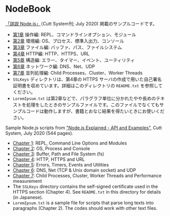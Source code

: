 # NodeBook

[「詳説 Node.js」](http://www.cutt.co.jp/book/978-4-87783-489-0.html)（Cutt System刊; July 2020) 掲載のサンプルコードです。

- [第1章](./Section1) 操作編: REPL、コマンドラインオプション、モジュール
- [第2章](./Section2) 環境編: OS、プロセス、標準入出力、コンソール
- [第3章](./Section3) ファイル編: バッファ、パス、ファイルシステム
- [第4章](./Section4) HTTP編: HTTP、HTTPS、URL
- [第5章](./Section5) 構造編: エラー、タイマー、イベント、ユーティリティ
- [第6章](./Section6) ネットワーク編: DNS、Net、UDP
- [第7章](./Section7) 並列処理編: Child Processes、Cluster、Worker Threads
- `SSLKeys` ディレクトリは、第4章の HTTPS サーバの作成で用いた自己署名証明書を収めています。詳細はこのディレクトリの `README.txt` を参照してください。
- `LoremIpsum.txt` は第2章などで、パラグラフ単位に分かれたやや長めのテキストを処理をしたときのサンプルファイルです。このファイルでなくてもサンプルコードは動作しますが、書籍とおなじ結果を得たいときにお使いください。

Sample Node.js scripts from ["Node.js Explained - API and Examples"](http://www.cutt.co.jp/book/978-4-87783-489-0.html), Cutt System, July 2020 (544 pages).

- [Chapter 1](./Section1): REPL, Command Line Options and Modules
- [Chapter 2](./Section2): OS, Process and Console
- [Chapter 3](./Section3): Buffer, Path and File System (fs)
- [Chapter 4](./Section4): HTTP, HTTPS and URL
- [Chapter 5](./Section5): Errors, Timers, Events and Utilities
- [Chapter 6](./Section6): DNS, Net (TCP & Unix domain socket) and UDP
- [Chapter 7](./Section7): Child Processes, Cluster, Worker Threads and Performance measurement
- The `SSLKeys` directory contains the self-signed certificate used in the HTTPS section (Chapter 4). See `README.txt` in this directory for details (in Japanese).
- `LoremIpsum.txt` is a sample file for scripts that parse long texts into paragraphs (Chapter 2). The codes should work with other text files.
